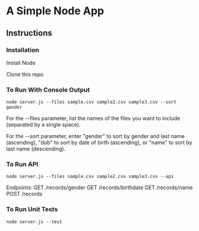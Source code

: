 # A Simple Node App

## Instructions

### Installation

Install Node

Clone this repo

### To Run With Console Output
```
node server.js --files sample.csv sample2.csv sample3.csv --sort gender
```
For the --files parameter, list the names of the files you want to include (separated by a single space).

For the --sort parameter, enter "gender" to sort by gender and last name (ascending), "dob" to sort by date of birth (ascending), or "name" to sort by last name (descending).

### To Run API
```
node server.js --files sample.csv sample2.csv sample3.csv --api
```
Endpoints:
GET /records/gender
GET /records/birthdate
GET /records/name
POST /records

### To Run Unit Tests
```
node server.js --test
```